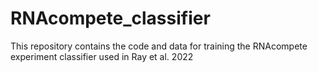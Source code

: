 # RNAcompete_classifier
This repository contains the code and data for training the RNAcompete experiment classifier used in Ray et al. 2022
